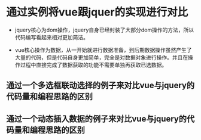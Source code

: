 # 通过实例将vue跟jquer的实现进行对比

* jquery核心为dom操作，jquery自身已经封装了大部分dom操作的方法，所以代码编写看起来相对更加简洁。

* vue核心操作为数据，从一开始就进行数据准备，到后期数据操作虽然产生了大量的代码，但是代码自身更加简单，完全是对数据对象进行操作。并且在操作过程中直接完成了数据获取的功能不需要单独再获取已选数据。

## 通过一个多选框联动选择的例子来对比vue与jquery的代码量和编程思路的区别

## 通过一个动态插入数据的例子来对比vue与jquery的代码量和编程思路的区别
